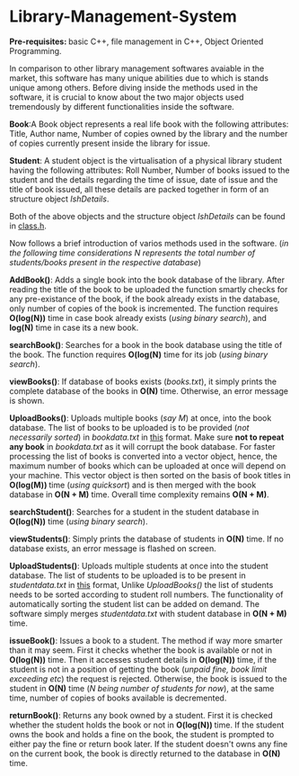 # Library-Management-System
<b>Pre-requisites: </b>basic C++, file management in C++, Object Oriented Programming.

In comparison to other library management softwares avaiable in the market, this software has many unique abilities due to which is stands unique among others. Before diving inside the methods used in the software, it is crucial to know about the two major objects used tremendously by different functionalities inside the software.

<b>Book</b>:A Book object represents a real life book with the following attributes: Title, Author name, Number of copies owned by                   the library and the number of copies currently present inside the library for issue.

<b>Student</b>: A student object is the virtualisation of a physical library student having the following attributes: Roll Number,                       Number of books issued to the student and the details regarding the time of issue, date of issue and the title of book                   issued, all these details are packed together in form of an structure object <i>IshDetails</i>.

Both of the above objects and the structure object <i>IshDetails</i> can be found in [class.h](class.h).

Now follows a brief introduction of varios methods used in the software.
(<i>in the following time considerations N represents the total number of students/books present in the respective database</i>)

<b>AddBook()</b>: Adds a single book into the book database of the library. After reading the title of the book to be uploaded the                         function smartly checks for any pre-existance of the book, if the book already exists in the database, only number of                    copies of the book is incremented. The function requires <b>O(log(N))</b> time in case book already exists (<i>using                     binary search</i>), and <b>log(N)</b> time in case its a new book.

<b>searchBook()</b>: Searches for a book in the book database using the title of the book. The function requires <b>O(log(N)</b> time                         for its job (<i>using binary search</i>).

<b>viewBooks()</b>: If database of books exists (<i>books.txt</i>), it simply prints the complete database of the books in <b>O(N)</b>                       time. Otherwise, an error message is shown. 

<b>UploadBooks()</b>: Uploads multiple books (<i>say M</i>) at once, into the book database. The list of books to be uploaded is to be                         provided (<i>not necessarily sorted</i>) in <i>bookdata.txt</i> in [this](howToUploadBooks.txt) format. Make sure                        <b>not to repeat any book</b> in <i>bookdata.txt</i> as it will corrupt the book database. For faster processing                         the list of books is converted into a vector object, hence, the maximum number of books which can be uploaded at                         once will depend on your machine. This vector object is then sorted on the basis of book titles in <b>O(log(M))                          </b> time (<i>using quicksort</i>) and is then merged with the book database in <b>O(N + M)</b> time. Overall time                       complexity remains <b>O(N + M)</b>.

<b>searchStudent()</b>: Searches for a student in the student database in <b>O(log(N))</b> time (<i>using binary search</i>).

<b>viewStudents()</b>: Simply prints the database of students in <b>O(N)</b> time. If no database exists, an error message is flashed on                        screen.

<b>UploadStudents()</b>: Uploads multiple students at once into the student database. The list of students to be uploaded is to be                                present in <i>studentdata.txt</i> in [this](howToUploadStudents.txt) format, Unlike <i>UploadBooks()</i> the                             list of students needs to be sorted according to student roll numbers. The functionality of automatically                                sorting the student list can be added on demand. The software simply merges <i>studentdata.txt</i> with student                          database in <b>O(N + M)</b> time.

<b>issueBook()</b>: Issues a book to a student. The method if way more smarter than it may seem. First it checks whether the book is                         available or not in <b>O(log(N))</b> time. Then it accesses student details in <b>O(log(N))</b> time, if the student                     is not in a position of getting the book (<i>unpaid fine, book limit exceeding etc</i>) the request is rejected.                         Otherwise, the book is issued to the student in <b>O(N)</b> time (<i>N being number of students for now</i>), at the                     same time, number of copies of books available is decremented.

<b>returnBook()</b>: Returns any book owned by a student. First it is checked whether the student holds the book or not in <b>O(log(N))                       </b> time. If the student owns the book and holds a fine on the book, the student is prompted to either pay the                          fine or return book later. If the student doesn't owns any fine on the current book, the book is directly returned                       to the database in <b>O(N)</b> time.


